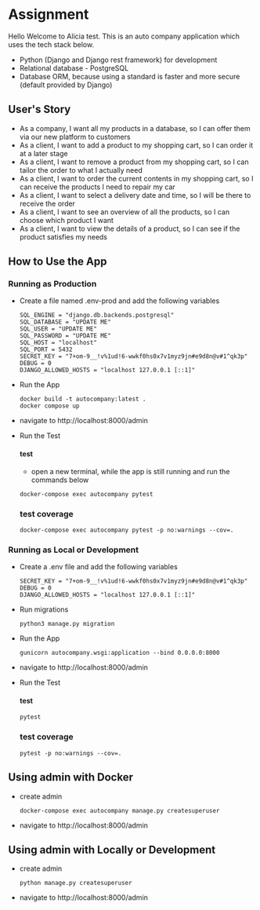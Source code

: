 # Assignment

Hello Welcome to Alicia test. This is an auto company application which uses the tech stack below.

- Python (Django and Django rest framework) for development
- Relational database - PostgreSQL
- Database ORM, because using a standard is faster and more secure (default provided by Django)

## User's Story

- As a company, I want all my products in a database, so I can offer them via our new platform to customers
- As a client, I want to add a product to my shopping cart, so I can order it at a later stage
- As a client, I want to remove a product from my shopping cart, so I can tailor the order to what I actually need
- As a client, I want to order the current contents in my shopping cart, so I can receive the products I need to repair my car
- As a client, I want to select a delivery date and time, so I will be there to receive the order
- As a client, I want to see an overview of all the products, so I can choose which product I want
- As a client, I want to view the details of a product, so I can see if the product satisfies my needs

## How to Use the App

### Running as Production

- Create a file named .env-prod and add the following variables
  ```
  SQL_ENGINE = "django.db.backends.postgresql"
  SQL_DATABASE = "UPDATE ME"
  SQL_USER = "UPDATE ME"
  SQL_PASSWORD = "UPDATE ME"
  SQL_HOST = "localhost"
  SQL_PORT = 5432
  SECRET_KEY = "7+om-9__!v%1ud!6-wwkf0hs0x7v1myz9jn#e9d8n@v#1^qk3p"
  DEBUG = 0
  DJANGO_ALLOWED_HOSTS = "localhost 127.0.0.1 [::1]"
  ```
- Run the App

  ```
  docker build -t autocompany:latest .
  docker compose up
  ```

* navigate to http://localhost:8000/admin

- Run the Test

  #### test

  - open a new terminal, while the app is still running and run the commands below

  ```
  docker-compose exec autocompany pytest
  ```

  ### test coverage

  ```
  docker-compose exec autocompany pytest -p no:warnings --cov=.
  ```

### Running as Local or Development

- Create a .env file and add the following variables
  ```
  SECRET_KEY = "7+om-9__!v%1ud!6-wwkf0hs0x7v1myz9jn#e9d8n@v#1^qk3p"
  DEBUG = 0
  DJANGO_ALLOWED_HOSTS = "localhost 127.0.0.1 [::1]"
  ```
- Run migrations

  ```
  python3 manage.py migration
  ```

- Run the App

  ```
  gunicorn autocompany.wsgi:application --bind 0.0.0.0:8000
  ```

* navigate to http://localhost:8000/admin

- Run the Test

  #### test

  ```
  pytest
  ```

  ### test coverage

  ```
  pytest -p no:warnings --cov=.
  ```

## Using admin with Docker

- create admin
  ```
  docker-compose exec autocompany manage.py createsuperuser
  ```
- navigate to http://localhost:8000/admin

## Using admin with Locally or Development

- create admin

  ```
  python manage.py createsuperuser
  ```

- navigate to http://localhost:8000/admin
